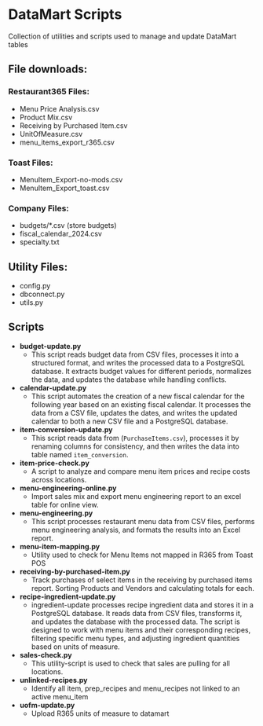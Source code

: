 # DataMart Scripts
Collection of utilities and scripts used to manage and update DataMart tables

## File downloads:
### Restaurant365 Files:
* Menu Price Analysis.csv
* Product Mix.csv
* Receiving by Purchased Item.csv
* UnitOfMeasure.csv
* menu_items_export_r365.csv

### Toast Files:
* MenuItem_Export-no-mods.csv
* MenuItem_Export_toast.csv

### Company Files:
* budgets/*.csv (store budgets)
* fiscal_calendar_2024.csv
* specialty.txt

## Utility Files:
* config.py
* dbconnect.py
* utils.py

## Scripts
* **budget-update.py**
  * This script reads budget data from CSV files, processes it into a structured format, and writes the processed data to a PostgreSQL database. It extracts budget values for different periods, normalizes the data, and updates the database while handling conflicts.
* **calendar-update.py**
  * This script automates the creation of a new fiscal calendar for the following year based on an existing fiscal calendar. It processes the data from a CSV file, updates the dates, and writes the updated calendar to both a new CSV file and a PostgreSQL database.
* **item-conversion-update.py**
  * This script reads data from (`PurchaseItems.csv`), processes it by renaming columns for consistency, and then writes the data into table named `item_conversion`.
* **item-price-check.py**
  * A script to analyze and compare menu item prices and recipe costs across locations.
* **menu-engineering-online.py**
  * Import sales mix and export menu engineering report to an excel table for online view.
* **menu-engineering.py**
  * This script processes restaurant menu data from CSV files, performs menu engineering analysis, and formats the results into an Excel report.
* **menu-item-mapping.py**
  * Utility used to check for Menu Items not mapped in R365 from Toast POS
* **receiving-by-purchased-item.py**
  * Track purchases of select items in the receiving by purchased items report.  Sorting Products and Vendors and calculating totals for each.
* **recipe-ingredient-update.py**
  * ingredient-update processes recipe ingredient data and stores it in a PostgreSQL database. It reads data from CSV files, transforms it, and updates the database with the processed data. The script is designed to work with menu items and their corresponding recipes, filtering specific menu types, and adjusting ingredient quantities based on units of measure.
* **sales-check.py**
  * This utility-script is used to check that sales are pulling for all locations.
* **unlinked-recipes.py**
  * Identify all item, prep_recipes and menu_recipes not linked to an active menu_item
* **uofm-update.py**
  * Upload R365 units of measure to datamart
